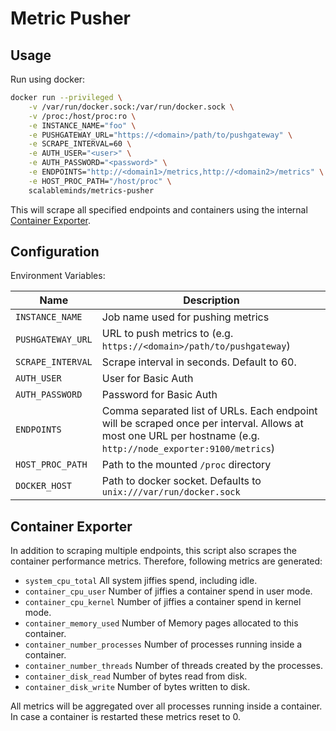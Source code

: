 # Metric Pusher

## Usage

Run using docker:

```sh
docker run --privileged \
    -v /var/run/docker.sock:/var/run/docker.sock \
    -v /proc:/host/proc:ro \
    -e INSTANCE_NAME="foo" \
    -e PUSHGATEWAY_URL="https://<domain>/path/to/pushgateway" \
    -e SCRAPE_INTERVAL=60 \
    -e AUTH_USER="<user>" \
    -e AUTH_PASSWORD="<password>" \
    -e ENDPOINTS="http://<domain1>/metrics,http://<domain2>/metrics" \
    -e HOST_PROC_PATH="/host/proc" \
    scalableminds/metrics-pusher
```

This will scrape all specified endpoints and containers using the internal [Container Exporter](#container-exporter).

## Configuration

Environment Variables:

| Name | Description |
|------|-------------|
| `INSTANCE_NAME` | Job name used for pushing metrics |
| `PUSHGATEWAY_URL` | URL to push metrics to (e.g. `https://<domain>/path/to/pushgateway`) |
| `SCRAPE_INTERVAL` | Scrape interval in seconds. Default to 60. |
| `AUTH_USER` | User for Basic Auth |
| `AUTH_PASSWORD` | Password for Basic Auth |
| `ENDPOINTS` | Comma separated list of URLs. Each endpoint will be scraped once per interval. Allows at most one URL per hostname (e.g. `http://node_exporter:9100/metrics`) |
| `HOST_PROC_PATH` | Path to the mounted `/proc` directory |
| `DOCKER_HOST` | Path to docker socket. Defaults to `unix:///var/run/docker.sock` |

## Container Exporter

In addition to scraping multiple endpoints, this script also scrapes the container performance metrics.
Therefore, following metrics are generated:

- `system_cpu_total` All system jiffies spend, including idle.
- `container_cpu_user` Number of jiffies a container spend in user mode. 
- `container_cpu_kernel` Number of jiffies a container spend in kernel mode. 
- `container_memory_used` Number of Memory pages allocated to this container. 
- `container_number_processes` Number of processes running inside a container.
- `container_number_threads` Number of threads created by the processes.
- `container_disk_read` Number of bytes read from disk.
- `container_disk_write` Number of bytes written to disk.

All metrics will be aggregated over all processes running inside a container.
In case a container is restarted these metrics reset to 0.
